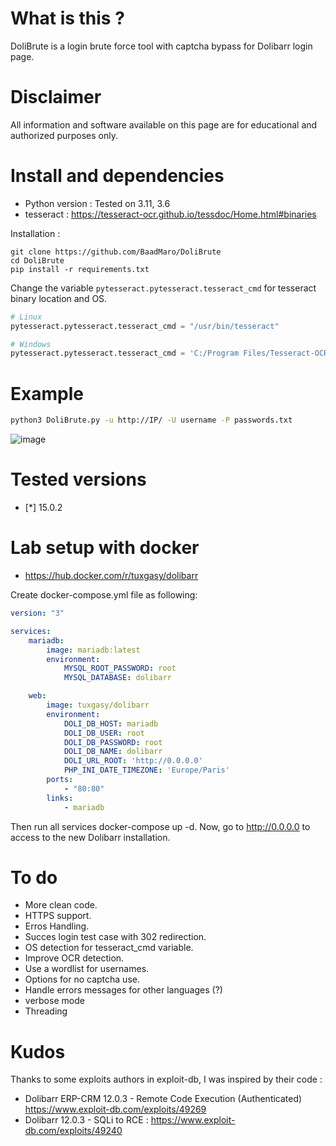 # What is this ?

DoliBrute is a login brute force tool with captcha bypass for Dolibarr login page.

# Disclaimer

All information and software available on this page are for educational and authorized purposes only.
  
# Install and dependencies

- Python version : Tested on 3.11, 3.6
- tesseract : https://tesseract-ocr.github.io/tessdoc/Home.html#binaries

Installation : 

```
git clone https://github.com/BaadMaro/DoliBrute
cd DoliBrute
pip install -r requirements.txt
``` 

Change the variable `pytesseract.pytesseract.tesseract_cmd` for tesseract binary location and OS.

```python
# Linux
pytesseract.pytesseract.tesseract_cmd = "/usr/bin/tesseract"

# Windows
pytesseract.pytesseract.tesseract_cmd = 'C:/Program Files/Tesseract-OCR/tesseract.exe'
```



# Example 

```bash
python3 DoliBrute.py -u http://IP/ -U username -P passwords.txt

```

![image](https://user-images.githubusercontent.com/72421091/182217558-a7db687a-4ed4-4f19-928e-25018e75400a.png)

# Tested versions

- [*] 15.0.2

# Lab setup with docker

- https://hub.docker.com/r/tuxgasy/dolibarr

Create docker-compose.yml file as following:

```yaml
version: "3"

services:
    mariadb:
        image: mariadb:latest
        environment:
            MYSQL_ROOT_PASSWORD: root
            MYSQL_DATABASE: dolibarr

    web:
        image: tuxgasy/dolibarr
        environment:
            DOLI_DB_HOST: mariadb
            DOLI_DB_USER: root
            DOLI_DB_PASSWORD: root
            DOLI_DB_NAME: dolibarr
            DOLI_URL_ROOT: 'http://0.0.0.0'
            PHP_INI_DATE_TIMEZONE: 'Europe/Paris'
        ports:
            - "80:80"
        links:
            - mariadb
```

Then run all services docker-compose up -d. Now, go to http://0.0.0.0 to access to the new Dolibarr installation.

# To do

- More clean code.
- HTTPS support.
- Erros Handling.
- Succes login test case with 302 redirection.
- OS detection for tesseract_cmd variable.
- Improve OCR detection.
- Use a wordlist for usernames.
- Options for no captcha use.
- Handle errors messages for other languages (?)
- verbose mode
- Threading 

# Kudos

Thanks to some exploits authors in exploit-db, I was inspired by their code : 
- Dolibarr ERP-CRM 12.0.3 - Remote Code Execution (Authenticated) https://www.exploit-db.com/exploits/49269 
- Dolibarr 12.0.3 - SQLi to RCE : https://www.exploit-db.com/exploits/49240

